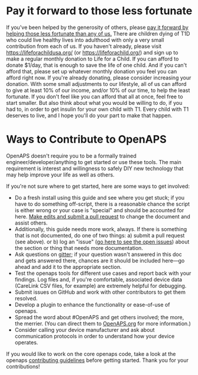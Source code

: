 # Pay it forward to those less fortunate

If you've been helped by the generosity of others, please [pay it forward by helping those less fortunate than any of us.](https://diyps.org/2017/05/24/different-ways-to-make-a-difference/)  There are children dying of T1D who could live healthy lives into adulthood with only a very small contribution from each of us.  If you haven't already, please visit https://lifeforachildusa.org/ (or https://lifeforachild.org/) and sign up to make a regular monthly donation to Life for a Child.  If you can afford to donate $1/day, that is enough to save the life of one child.  And if you can't afford that, please set up whatever monthly donation you feel you can afford right now.  If you're already donating, please consider increasing your donation.  With some small adjustments to our lifestyle, all of us can afford to give at least 10% of our income, and/or 10% of our time, to help the least fortunate.  If you don't feel like you can afford that all at once, feel free to start smaller.  But also think about what you would be willing to do, if you had to, in order to get insulin for your own child with T1.  Every child with T1 deserves to live, and I hope you'll do your part to make that happen.

# Ways to Contribute to OpenAPS

OpenAPS doesn't require you to be a formally trained engineer/developer/anything to get started or use these tools. The main requirement is interest and willingness to safely DIY new technology that may help improve your life as well as others.

If you're not sure where to get started, here are some ways to get involved:

* Do a fresh install using this guide and see where you get stuck; if you have to do something off-script, there is a reasonable chance the script is either wrong or your case is "special" and should be accounted for here. [Make edits and submit a pull request](../Resources/my-first-pr.md) to change the document and assist others.
* Additionally, this guide needs more work, always. If there is something that is not documented, do one of two things: a) submit a pull request (see above). or b) log an "issue" ([go here to see the open issues](https://github.com/openaps/docs/issues)) about the section or thing that needs more documentation.
* Ask questions on [gitter]( https://gitter.im/nightscout/intend-to-bolus); if your question wasn't answered in this doc and gets answered there, chances are it should be included here—go ahead and add it to the appropriate section.
* Test the openaps tools for different use cases and report back with your findings. Log files and, if you're comfortable, associated device data (CareLink CSV files, for example) are extremely helpful for debugging.
* Submit issues on GitHub and work with other contributors to get them resolved.
* Develop a plugin to enhance the functionality or ease-of-use of openaps.
* Spread the word about #OpenAPS and get others involved; the more, the merrier. (You can direct them to [OpenAPS.org](http://OpenAPS.org) for more information.)
* Consider calling your device manufacturer and ask about communication protocols in order to understand how your device operates.

If you would like to work on the core openaps code, take a look at the openaps [contributing guidelines](https://github.com/openaps/openaps/blob/master/CONTRIBUTING.md) before getting started. Thank you for your contributions!
